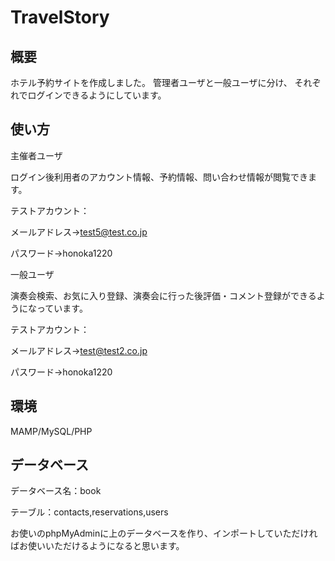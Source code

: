 # TravelStory

## 概要
ホテル予約サイトを作成しました。
管理者ユーザと一般ユーザに分け、 それぞれでログインできるようにしています。

## 使い方
主催者ユーザ

ログイン後利用者のアカウント情報、予約情報、問い合わせ情報が閲覧できます。

テストアカウント：

メールアドレス→test5@test.co.jp

パスワード→honoka1220

一般ユーザ

演奏会検索、お気に入り登録、演奏会に行った後評価・コメント登録ができるようになっています。

テストアカウント：

メールアドレス→test@test2.co.jp

パスワード→honoka1220


## 環境

MAMP/MySQL/PHP

## データベース

データベース名：book

テーブル：contacts,reservations,users

お使いのphpMyAdminに上のデータベースを作り、インポートしていただければお使いいただけるようになると思います。

